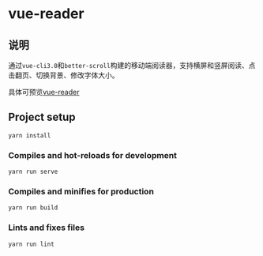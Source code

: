 # vue-reader

## 说明

通过`vue-cli3.0`和`better-scroll`构建的移动端阅读器，支持横屏和竖屏阅读、点击翻页、切换背景、修改字体大小。

具体可预览[vue-reader](https://zhengxiaowei.github.io/vue-reader)

## Project setup
```
yarn install
```

### Compiles and hot-reloads for development
```
yarn run serve
```

### Compiles and minifies for production
```
yarn run build
```

### Lints and fixes files
```
yarn run lint
```
